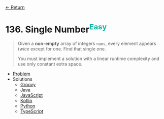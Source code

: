 [&larr; Return](https://hanggrian.github.io/grind-leetcode/)

# 136. Single Number<sup style="color: rgb(0, 184, 163);">Easy</sup>

> Given a **non-empty** array of integers `nums`, every element appears *twice*
  except for one. Find that single one.
>
> You must implement a solution with a linear runtime complexity and use only
  constant extra space.

- [Problem](https://leetcode.com/problems/single-number/)
- Solutions
  - [Groovy](https://github.com/hanggrian/grind-leetcode/blob/main/groovy/src/main/groovy/problems101_200/SingleNumber.groovy)
  - [Java](https://github.com/hanggrian/grind-leetcode/blob/main/java/src/main/java/problems101_200/SingleNumber.java)
  - [JavaScript](https://github.com/hanggrian/grind-leetcode/blob/main/javascript/src/problems101_200/single-number.js)
  - [Kotlin](https://github.com/hanggrian/grind-leetcode/blob/main/kotlin/src/main/kotlin/problems101_200/SingleNumber.kt)
  - [Python](https://github.com/hanggrian/grind-leetcode/blob/main/python/src/problems101_200/single_number.py)
  - [TypeScript](https://github.com/hanggrian/grind-leetcode/blob/main/typescript/src/problems101_200/single-number.ts)
